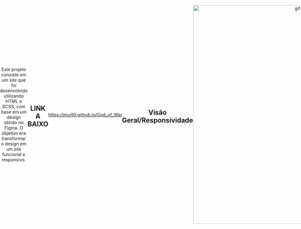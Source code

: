 # Site Responsivo Criado a partir do Design do Figma usando HTML e SCSS

<style>
  body {
    display: flex;
    justify-content: center;
    align-items: center;
    text-align: center;
  }
</style>

Este projeto consiste em um site que foi desenvolvido utilizando HTML e SCSS, com base em um design obtido no Figma. O objetivo era transformar o design em um site funcional e responsivo.

<br>

## LINK A BAIXO
https://murll0.github.io/God_of_War

<br>

## Visão Geral/Responsividade

<br>


<img src="https://github.com/MURlL0/Portifolio/blob/5cc5e3e03ae2b2e10eed717650ac41964f19229c/Figma/God_of_War/assets/img-md/giphy.gif" alt="gif do Site" width="700"> 





